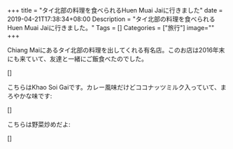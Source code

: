 +++
title = "タイ北部の料理を食べられるHuen Muai Jaiに行きました"
date = 2019-04-21T17:38:34+08:00
Description = "タイ北部の料理を食べられるHuen Muai Jaiに行きました。"
Tags = []
Categories = ["旅行"]
image=""
+++

Chiang Maiにあるタイ北部の料理を出してくれる有名店。このお店は2016年末にも来ていて、友達と一緒にご飯食べたのでした。

[]

こちらはKhao Soi Gaiです。カレー風味だけどココナッツミルク入っていて、まろやかな味です:

[]

こちらは野菜炒めだよ:

[]

